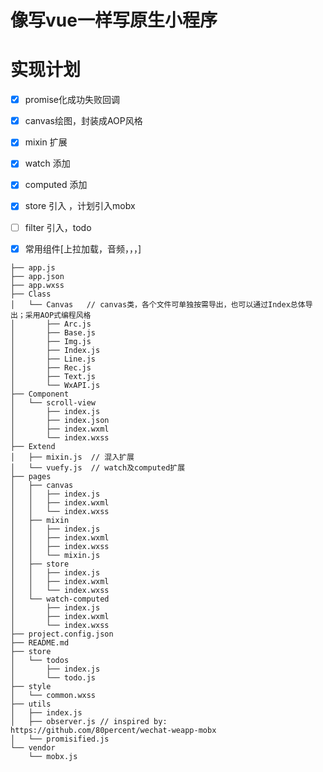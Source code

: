 # 像写vue一样写原生小程序

# 实现计划

- [x] promise化成功失败回调

- [x] canvas绘图，封装成AOP风格

- [x] mixin 扩展

- [x] watch 添加

- [x] computed 添加

- [x] store 引入 ，计划引入mobx

- [ ] filter 引入，todo

- [x] 常用组件[上拉加载，音频，，，]


```
├── app.js
├── app.json
├── app.wxss
├── Class
│   └── Canvas   // canvas类，各个文件可单独按需导出，也可以通过Index总体导出；采用AOP式编程风格
│       ├── Arc.js
│       ├── Base.js
│       ├── Img.js
│       ├── Index.js
│       ├── Line.js
│       ├── Rec.js
│       ├── Text.js
│       └── WxAPI.js
├── Component
│   └── scroll-view
│       ├── index.js
│       ├── index.json
│       ├── index.wxml
│       └── index.wxss
├── Extend
│   ├── mixin.js  // 混入扩展
│   └── vuefy.js  // watch及computed扩展
├── pages
│   ├── canvas
│   │   ├── index.js
│   │   ├── index.wxml
│   │   └── index.wxss
│   ├── mixin
│   │   ├── index.js
│   │   ├── index.wxml
│   │   ├── index.wxss
│   │   └── mixin.js
│   ├── store
│   │   ├── index.js
│   │   ├── index.wxml
│   │   └── index.wxss
│   └── watch-computed
│       ├── index.js
│       ├── index.wxml
│       └── index.wxss
├── project.config.json
├── README.md
├── store
│   └── todos
│       ├── index.js
│       └── todo.js
├── style
│   └── common.wxss
├── utils
│   ├── index.js
│   ├── observer.js // inspired by: https://github.com/80percent/wechat-weapp-mobx
│   └── promisified.js
└── vendor
    └── mobx.js
```